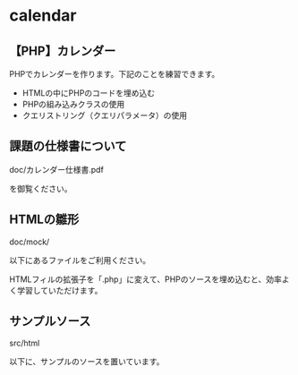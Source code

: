 # calendar
## 【PHP】カレンダー

PHPでカレンダーを作ります。下記のことを練習できます。
- HTMLの中にPHPのコードを埋め込む
- PHPの組み込みクラスの使用
- クエリストリング（クエリパラメータ）の使用

## 課題の仕様書について

doc/カレンダー仕様書.pdf

を御覧ください。

## HTMLの雛形

doc/mock/

以下にあるファイルをご利用ください。

HTMLフィルの拡張子を「.php」に変えて、PHPのソースを埋め込むと、効率よく学習していただけます。

## サンプルソース

src/html

以下に、サンプルのソースを置いています。
